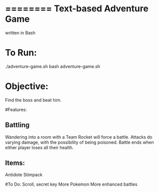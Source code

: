========
Text-based Adventure Game
========

written in Bash

# To Run:
./adventure-game.sh
bash adventure-game.sh

# Objective:
Find the boss and beat him.

#Features:

## Battling
Wandering into a room with a Team Rocket will force a battle.  Attacks do varying damage, with the possibility of being poisoned. Battle ends when either player loses all their health.

## Items:
Antidote
Stimpack

#To Do:
Scroll, secret key
More Pokemon
More enhanced battles

